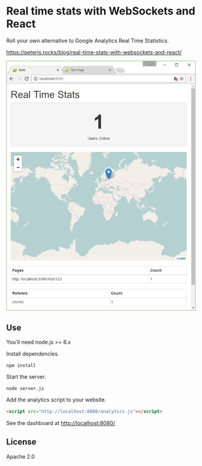 # Real time stats with WebSockets and React

Roll your own alternative to Google Analytics Real Time Statistics.

https://peteris.rocks/blog/real-time-stats-with-websockets-and-react/

![Screesnshot](screenshot.png)

## Use

You'll need node.js >= 6.x

Install dependencies.

```
npm install
```

Start the server.

```
node server.js
```

Add the analytics script to your website.

```html
<script src="http://localhost:8080/analytics.js"></script>
```

See the dashboard at [http://localhost:8080/](http://localhost:8080/)

## License

Apache 2.0
